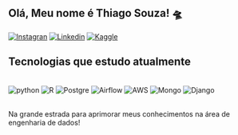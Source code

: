 
## Olá, Meu nome é Thiago Souza! 🛸


[![Instagran](https://img.shields.io/badge/Instagram-E4405F?style=for-the-badge&logo=instagram&logoColor=white)](https://www.instagram.com/akathigs/)
[![Linkedin](https://img.shields.io/badge/LinkedIn-0077B5?style=for-the-badge&logo=linkedin&logoColor=white)](https://www.linkedin.com/in/thiiago-souza/)
[![Kaggle](https://img.shields.io/badge/Kaggle-20BEFF?style=for-the-badge&logo=Kaggle&logoColor=white)](https://www.kaggle.com/thiawk)


## Tecnologias que estudo atualmente

<div style="display: inline_block"><br>
    <img align="center" alt="python" src="https://img.shields.io/badge/Python-14354C?style=for-the-badge&logo=python&logoColor=white">
    <img align="center" alt="R" src="https://img.shields.io/badge/R-276DC3?style=for-the-badge&logo=r&logoColor=white">
     <img align="center" alt="Postgre" src="https://img.shields.io/badge/PostgreSQL-316192?style=for-the-badge&logo=postgresql&logoColor=white">
     <img align="center" alt="Airflow" src="https://img.shields.io/badge/Airflow-017CEE?style=for-the-badge&logo=Apache%20Airflow&logoColor=white">
     <img align="center" alt="AWS" src="https://img.shields.io/badge/Amazon_AWS-232F3E?style=for-the-badge&logo=amazon-aws&logoColor=white">
     <img align="center" alt="Mongo" src="https://img.shields.io/badge/MongoDB-4EA94B?style=for-the-badge&logo=mongodb&logoColor=white">
     <img align="center" alt="Django" src="https://img.shields.io/badge/Django-092E20?style=for-the-badge&logo=django&logoColor=white">
</div><br>

Na grande estrada para aprimorar meus conhecimentos na área de engenharia de dados!
